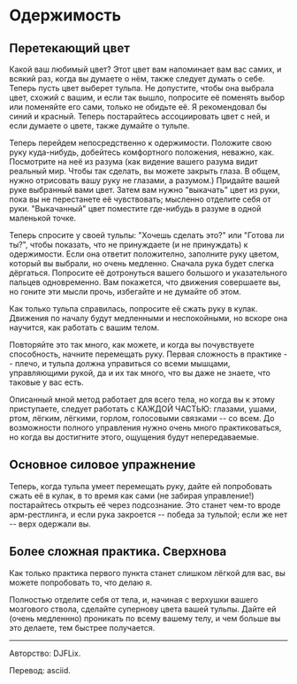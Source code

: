 # Одержимость

## Перетекающий цвет

Какой ваш любимый цвет? 
Этот цвет вам напоминает вам вас самих, и всякий раз, когда вы думаете о нём, также следует думать о себе.
Теперь пусть цвет выберет тульпа. Не допустите, чтобы она выбрала цвет, схожий с вашим, и если так вышло, попросите её поменять выбор или поменяйте его сами, только не обидьте её. Я рекомендовал бы синий и красный.
Теперь постарайтесь ассоциировать цвет с ней, и если думаете о цвете, также думайте о тульпе.

Теперь перейдем непосредственно к одержимости. Положите свою руку куда-нибудь, добейтесь комфортного положения, неважно, как. 
Посмотрите на неё из разума (как видение вашего разума видит реальный мир. Чтобы так сделать, вы можете закрыть глаза. В общем, нужно отрисовать вашу руку не глазами, а разумом.)
Придайте вашей руке выбранный вами цвет.
Затем вам нужно "выкачать" цвет из руки, пока вы не перестанете её чувствовать; мысленно отделите себя от руки.
"Выкачанный" цвет поместите где-нибудь в разуме в одной маленькой точке.

Теперь спросите у своей тульпы: "Хочешь сделать это?" или "Готова ли ты?", чтобы показать, что не принуждаете (и не принуждать) к одержимости. Если она ответит положително, заполните руку цветом, который вы выбрали, но очень медленно. Сначала рука будет слегка дёргаться. Попросите её дотронуться вашего большого и указательного пальцев одновременно. Вам покажется, что движения совершаете вы, но гоните эти мысли прочь, избегайте и не думайте об этом.

Как только тульпа справилась, попросите её сжать руку в кулак. Движения по началу будут медленными и неспокойными, но вскоре она научится, как работать с вашим телом.

Повторяйте это так много, как можете, и когда вы почувствуете способность, начните перемещать руку. Первая сложность в практике -- плечо, и тульпа должна управиться со всеми мышцами, управляющими рукой, да и их так много, что вы даже не знаете, что таковые у вас есть.

Описанный мной метод работает для всего тела, но когда вы к этому приступаете, следует работать с КАЖДОЙ ЧАСТЬЮ: глазами, ушами, ртом, лёгким, лёгкими, горлом, голосовыми связками -- со всем. До возможности полного управления нужно очень много практиковаться, но когда вы достигните этого, ощущения будут непередаваемые.

## Основное силовое упражнение

Теперь, когда тульпа умеет перемещать руку, дайте ей попробовать сжать её в кулак, в то время как сами (не забирая управление!) постарайтесь открыть её через подсознание. Это станет чем-то вроде арм-рестлинга, и если рука закроется -- победа за тульпой; если же нет -- верх одержали вы.

## Более сложная практика. Сверхнова

Как только практика первого пункта станет слишком лёгкой для вас, вы можете попробовать то, что делаю я.

Полностью отделите себя от тела, и, начиная c верхушки вашего мозгового ствола, сделайте супернову цвета вашей тульпы. Дайте ей (очень медленнно) проникать по всему вашему телу, и чем больше вы это делаете, тем быстрее получается.

---

Авторство: DJFLix.

Перевод: asciid.
